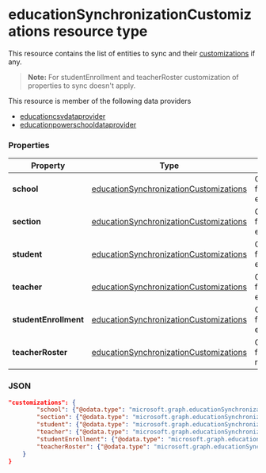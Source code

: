 # educationSynchronizationCustomizations resource type

This resource contains the list of entities to sync and their [customizations](educationsynchronizationcustomization.md) if any.

> **Note:** For studentEnrollment and teacherRoster customization of properties to sync doesn't apply.

This resource is member of the following data providers

* [educationcsvdataprovider](educationcsvdataprovider.md)
* [educationpowerschooldataprovider](educationpowerschooldataprovider.md)

### Properties

| Property | Type | Description |
|-|-|-|
| **school** | [educationSynchronizationCustomizations](educationsynchronizationcustomization.md) |  Customization for a school entity         |
| **section** | [educationSynchronizationCustomizations](educationsynchronizationcustomization.md) |  Customization for a section entity         |
| **student** | [educationSynchronizationCustomizations](educationsynchronizationcustomization.md) |  Customization for a student entity         |
| **teacher** | [educationSynchronizationCustomizations](educationsynchronizationcustomization.md) |  Customization for a teacher entity         |
| **studentEnrollment** | [educationSynchronizationCustomizations](educationsynchronizationcustomization.md) |  Customization for student enrollment.           |
| **teacherRoster** | [educationSynchronizationCustomizations](educationsynchronizationcustomization.md) |       Customization for teacher roster.    |

### JSON
<!-- {
  "blockType": "resource",
  "optionalProperties": [

  ],
  "@odata.type": "#microsoft.graph.educationSynchronizationCustomizations"
}-->

```json
"customizations": {
        "school": {"@odata.type": "microsoft.graph.educationSynchronizationCustomization"},
        "section": {"@odata.type": "microsoft.graph.educationSynchronizationCustomization"},
        "student": {"@odata.type": "microsoft.graph.educationSynchronizationCustomization"},
        "teacher": {"@odata.type": "microsoft.graph.educationSynchronizationCustomization"},
        "studentEnrollment": {"@odata.type": "microsoft.graph.educationSynchronizationCustomization"},
        "teacherRoster": {"@odata.type": "microsoft.graph.educationSynchronizationCustomization"}
    }
}
```

